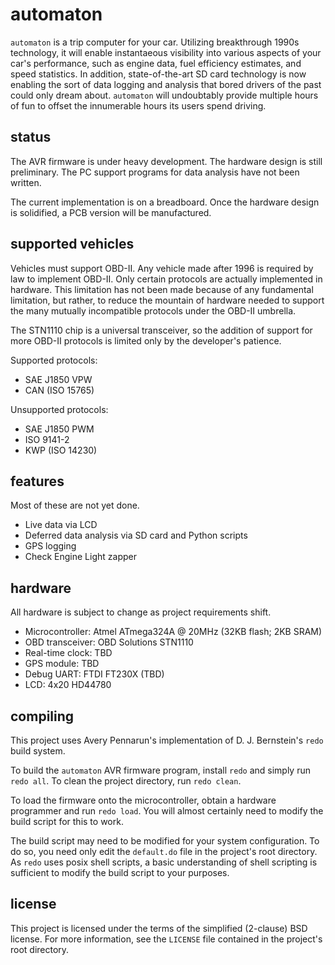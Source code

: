 automaton
=========
`automaton` is a trip computer for your car. Utilizing breakthrough 1990s
technology, it will enable instantaeous visibility into various aspects of your
car's performance, such as engine data, fuel efficiency estimates, and speed
statistics. In addition, state-of-the-art SD card technology is now enabling the
sort of data logging and analysis that bored drivers of the past could only
dream about. `automaton` will undoubtably provide multiple hours of fun to
offset the innumerable hours its users spend driving.

status
------
The AVR firmware is under heavy development. The hardware design is still
preliminary. The PC support programs for data analysis have not been written.

The current implementation is on a breadboard. Once the hardware design is
solidified, a PCB version will be manufactured.

supported vehicles
------------------
Vehicles must support OBD-II. Any vehicle made after 1996 is required by law to
implement OBD-II. Only certain protocols are actually implemented in hardware.
This limitation has not been made because of any fundamental limitation, but
rather, to reduce the mountain of hardware needed to support the many mutually
incompatible protocols under the OBD-II umbrella.

The STN1110 chip is a universal transceiver, so the addition of support for more
OBD-II protocols is limited only by the developer's patience.

Supported protocols:

- SAE J1850 VPW
- CAN (ISO 15765)

Unsupported protocols:

- SAE J1850 PWM
- ISO 9141-2
- KWP (ISO 14230)

features
--------

Most of these are not yet done.

- Live data via LCD
- Deferred data analysis via SD card and Python scripts
- GPS logging
- Check Engine Light zapper

hardware
--------

All hardware is subject to change as project requirements shift.

- Microcontroller: Atmel ATmega324A @ 20MHz (32KB flash; 2KB SRAM)
- OBD transceiver: OBD Solutions STN1110
- Real-time clock: TBD
- GPS module: TBD
- Debug UART: FTDI FT230X (TBD)
- LCD: 4x20 HD44780

compiling
---------
This project uses Avery Pennarun's implementation of D. J. Bernstein's `redo`
build system.

To build the `automaton` AVR firmware program, install `redo` and simply run
`redo all`. To clean the project directory, run `redo clean`.

To load the firmware onto the microcontroller, obtain a hardware programmer and
run `redo load`. You will almost certainly need to modify the build script for
this to work.

The build script may need to be modified for your system configuration. To do
so, you need only edit the `default.do` file in the project's root directory. As
`redo` uses posix shell scripts, a basic understanding of shell scripting is
sufficient to modify the build script to your purposes.

license
-------
This project is licensed under the terms of the simplified (2-clause) BSD
license. For more information, see the `LICENSE` file contained in the project's
root directory.
